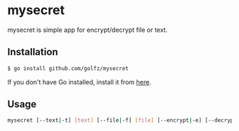 # mysecret
mysecret is simple app for encrypt/decrypt file or text.

## Installation
```bash
$ go install github.com/golfz/mysecret
```
If you don't have Go installed, install it from [here](https://golang.org/doc/install).


## Usage

```bash
mysecret [--text|-t] [text] [--file|-f] [file] [--encrypt|-e] [--decrypt|-d] [--help|-h]
```



